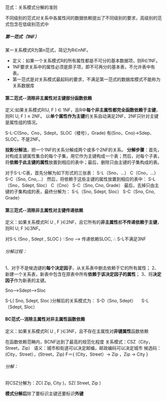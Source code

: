 

范式：关系模式分解的准则

不同级别的范式对关系中各属性间的数据依赖提出了不同级别的要求，高级别的范式包含在低级别范式中

##### 第一范式（1NF）

某一关系模式R为第n范式，简记为R∈nNF。

* 定义：如果一个关系模式R的所有属性都是不可分的基本数据项，则R∈1NF。
* 1NF要求关系中的属性必须是原子项，即不可再分的基本表，不允许表中有表。
* 第一范式是对关系模式最起码的要求，不满足第一范式的数据库模式不能称为关系数据库

#### 第二范式--消除非主属性对主键部分函数依赖

定义:如果关系模式R(U, F ) ∈ 1NF，且R中**每个非主属性都完全函数依赖于主键**，则R( U, F ) ∊ 2NF。
以**单个属性作为主键**的关系自动满足2NF，2NF只针对主键是属性组的情况。

S-L-C(Sno，Cno，Sdept，SLOC（楼号），Grade)
有(Sno，Cno)→Sdep、SLOC，不是2NF。

**投影分解法**，把一个1NF的关系分解成两个或多个2NF的关系。
**分解步骤**：首先，对构成主键属性集合的每个子集，用它作为主键构成一个表；然后，对每个子表，将**依赖于此主键的属性**放置到相应的表中；最后，删除只由主键的子集构成的表。

对于S-L-C表，首先分解为如下形式的三张表：
	S-L（Sno，…）
	C（Cno，…）
	S-C（Sno, Cno,…）
然后，将依赖于这些主键的属性放置到相应的表中：
	S-L（Sno，Sdept, Sloc）
	C（Cno）
	S-C（Sno, Cno, Grade）
最后，去掉只由主键的子集构成的表，最终分解为：
    S-L（Sno, Sdept, Sloc）
    S-C（Sno, Cno, Grade） 

#### 第三范式--消除非主属性对主键传递依赖

定义：如果关系模式R( U , F )∈2NF，且它所有的**非主属性**都**不传递依赖于主键**，则R( U, F )∈3NF。

对S-L (Sno , Sdept , SLOC )
∵Sno --> 传递依赖SLOC, ∴ S-L不满足3NF

###### 分解过程：

1、对于不是候选键的**每个决定因子**，从关系表中删去依赖于它的所有属性；
2、新建一个关系表，新表中包含在原表中所有**依赖于该决定因子的属性**；
3、将**决定因子**作为新表的主键。

Sno-->Sdept-->Sloc

S-L( Sno, Sdept, Sloc )分解后的关系模式为：
S-D（Sno, Sdept） 　S-L（Sdept, Sloc）

#### BC范式--消除主属性对非主属性函数依赖

定义：如果关系模式R( U , F )∈3NF，且不存在主属性对**非键属性**函数依赖

在函数依赖范畴内，BCNF达到了最高的规范化程度
关系模式：CSZ（City，Street，Zip）
语义：城市和街道可以决定邮编，邮政编码可以决定城市
候选码：(City，Street），(Street，Zip)
F＝{ (City，Street）→ Zip ，Zip → City } 

###### 分解：

将CSZ分解为：ZC( Zip, City )，SZ( Street, Zip )



**模式分解后**除了要标识主键还要标识**外键**